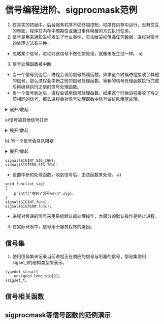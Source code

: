 # 信号编程进阶、sigprocmask范例
1. 在真实的项目中，后台服务程序不受终端控制，程序在内存中运行，没有交互的界面，程序在内存中周期性或通过事件唤醒的方式执行任务。
2. 信号是用来通知进程发生了什么事件，无法给进程传递任何数据，进程对信号的处理方法有三种：
* 忽略某个信号，进程对该信号不做任何处理，就像未发生过一样。
a) 
3. 信号处理函数被中断
* 当一个信号到达后，进程会调用信号处理函数，如果这个时候进程接收了其他的信号，那么进程会中断之前的信号处理函数，等新的信号处理函数执行完成后再继续执行之前的信号处理函数。
* 当一个信号到达后，进程会调用信号处理函数，如果这个时候进程接收了与之前相同的信号，那么进程会对信号处理函数中信号做排队阻塞处理。
<details><summary>展开/收起</summary>
<pre><code>

#include <signal.h>
#include <stdio.h>
#include <unistd.h>

void exectask()
{
    printf("执行了一次任务！\n");
}

void func(int sig)
{
    for (int i = 0; i < 6; i++)
    {
        printf("收到了信号%d，第%d\n", sig, i);
        sleep(1);
    }
    
}

int main()
{
    signal(SIGINT,func); //键盘中断Ctrl+c
    signal(SIGTERM,func); //采用kill + 进程id通知程序
    for(;;)
    {
        exectask(); //执行任务
        sleep(5);
    }
}
</code></pre>
</details>  

a)信号被其他信号打断  
<details><summary>展开/收起</summary>
<pre><code>
执行了一次任务！
执行了一次任务！
收到了信号15，第0
收到了信号15，第1
收到了信号15，第2
收到了信号2，第0
收到了信号2，第1
收到了信号2，第2
收到了信号2，第3
收到了信号2，第4
收到了信号2，第5
收到了信号15，第3
收到了信号15，第4
收到了信号15，第5
执行了一次任务！
</code></pre>
</details>  

b) 同一个信号会排队阻塞  
<details><summary>展开/收起</summary>
<pre><code>
执行了一次任务！
执行了一次任务！
执行了一次任务！
执行了一次任务！
执行了一次任务！
^C收到了信号2，第0
收到了信号2，第1
收到了信号2，第2
收到了信号2，第3
收到了信号2，第4
收到了信号2，第5
执行了一次任务！
^C收到了信号2，第0
收到了信号2，第1
^C收到了信号2，第2
收到了信号2，第3
收到了信号2，第4
^C收到了信号2，第5
收到了信号2，第0
收到了信号2，第1
收到了信号2，第2
收到了信号2，第3
收到了信号2，第4

</code></pre>
</details>  



```
signal(SIGINT,SIG_IGN);
signal(SIGTERM,SIG_IGN);
```

* 设置中断的处理函数，收到信号后，由该函数来处理。
a) 
```
void func(int sig)
{
    printf("收到了信号%d\n",sig);
}
signal(SIGINT,func);
signal(SIGTERM,func);

```
* 进程对传递的信号采用系统默认的处理操作，大部分的默认操作是终止进程。  
3. 在实际开发中，信号用于服务程序的退出。



## 信号集
1. 使用信号集来记录当前进程正在响应的信号与阻塞的信号，信号集使用sigset_t的结构类型来表示，
```
typedef struct{
    unsigned long sig[2];
}sigset_t;
```
## 信号相关函数
## sigprocmask等信号函数的范例演示
